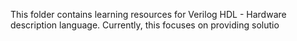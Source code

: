 This folder contains learning resources for Verilog HDL - Hardware description language.
Currently, this focuses on providing solutio